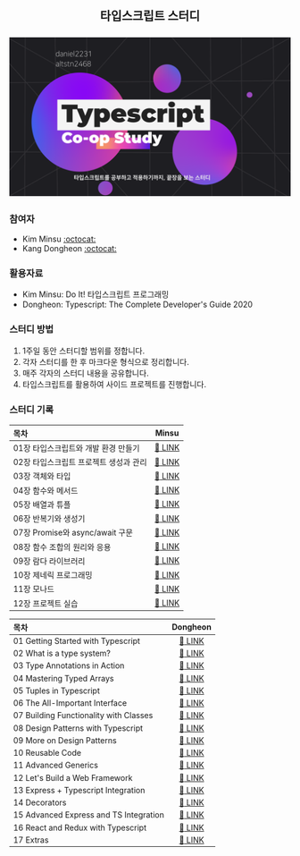<h2 align="center">
  타입스크립트 스터디
  <br/><br/>
  <img src="logo.png" alt="Book Logo" width="700">
</h2>

### 참여자

- Kim Minsu [:octocat:](https://github.com/alstn2468)
- Kang Dongheon [:octocat:](https://github.com/daniel2231)

### 활용자료

- Kim Minsu: Do It! 타입스크립트 프로그래밍
- Dongheon: Typescript: The Complete Developer's Guide 2020

### 스터디 방법

1. 1주일 동안 스터디할 범위를 정합니다.
2. 각자 스터디를 한 후 마크다운 형식으로 정리합니다.
3. 매주 각자의 스터디 내용을 공유합니다.
4. 타입스크립트를 활용하여 사이드 프로젝트를 진행합니다.

### 스터디 기록

| 목차                                   |                    Minsu                     |
| :------------------------------------- | :------------------------------------------: |
| 01장 타입스크립트와 개발 환경 만들기   |  [:link: LINK](./Summary/ms/Chapter_1/1.md)  |
| 02장 타입스크립트 프로젝트 생성과 관리 |  [:link: LINK](./Summary/ms/Chapter_2/2.md)  |
| 03장 객체와 타입                       |  [:link: LINK](./Summary/ms/Chapter_3/3.md)  |
| 04장 함수와 메서드                     |  [:link: LINK](./Summary/ms/Chapter_4/4.md)  |
| 05장 배열과 튜플                       |  [:link: LINK](./Summary/ms/Chapter_5/5.md)  |
| 06장 반복기와 생성기                   |  [:link: LINK](./Summary/ms/Chapter_6/6.md)  |
| 07장 Promise와 async/await 구문        |  [:link: LINK](./Summary/ms/Chapter_7/7.md)  |
| 08장 함수 조합의 원리와 응용           |  [:link: LINK](./Summary/ms/Chapter_8/8.md)  |
| 09장 람다 라이브러리                   |  [:link: LINK](./Summary/ms/Chapter_9/9.md)  |
| 10장 제네릭 프로그래밍                 | [:link: LINK](./Summary/ms/Chapter_10/10.md) |
| 11장 모나드                            | [:link: LINK](./Summary/ms/Chapter_11/11.md) |
| 12장 프로젝트 실습                     | [:link: LINK](./Summary/ms/Chapter_12/12.md) |


| 목차                                   |                    Dongheon                     |
| :------------------------------------- | :------------------------------------------: |
| 01 Getting Started with Typescript   |  [:link: LINK](./Summary/)  |
| 02 What is a type system? |  [:link: LINK](./Summary/)  |
| 03 Type Annotations in Action                       |  [:link: LINK](./Summary/)  |
| 04 Mastering Typed Arrays                     |  [:link: LINK](./Summary/)  |
| 05 Tuples in Typescript                      |  [:link: LINK](./Summary/)  |
| 06 The All-Important Interface                   |  [:link: LINK](./Summary/)  |
| 07 Building Functionality with Classes       |  [:link: LINK](./Summary/)  |
| 08 Design Patterns with Typescript         |  [:link: LINK](./Summary/)  |
| 09 More on Design Patterns                   |  [:link: LINK](./Summary/)  |
| 10 Reusable Code                 | [:link: LINK](./Summary/) |
| 11 Advanced Generics                            | [:link: LINK](./Summary/) |
| 12 Let's Build a Web Framework                     | [:link: LINK](./Summary/) |
| 13 Express + Typescript Integration | [:link: LINK](./Summary/) |
| 14 Decorators | [:link: LINK](./Summary/) |
| 15 Advanced Express and TS Integration | [:link: LINK](./Summary/) |
| 16 React and Redux with Typescript | [:link: LINK](./Summary/) |
| 17 Extras | [:link: LINK](./Summary/) |